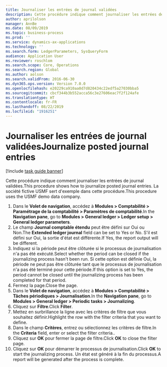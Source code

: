 ```yaml
---
title: Journaliser les entrées de journal validées
description: Cette procédure indique comment journaliser les entrées de journal validées.
author: aprilolson
manager: AnnBe
ms.date: 08/09/2019
ms.topic: business-process
ms.prod: ''
ms.service: dynamics-ax-applications
ms.technology: ''
ms.search.form: LedgerParameters, SysQueryForm
audience: Application User
ms.reviewer: roschlom
ms.search.scope: Core, Operations
ms.search.region: Global
ms.author: aolson
ms.search.validFrom: 2016-06-30
ms.dyn365.ops.version: Version 7.0.0
ms.openlocfilehash: e20229ca910aa0d7d820434c22edf5a27030bba5
ms.sourcegitcommit: cbcf344b3b552acca56c3e27606eac7f2f124afe
ms.translationtype: HT
ms.contentlocale: fr-FR
ms.lasthandoff: 08/22/2019
ms.locfileid: "1916251"
---
```

# <a name="journalize-posted-journal-entries"></a><span data-ttu-id="bd28e-103">Journaliser les entrées de journal validées</span><span class="sxs-lookup"><span data-stu-id="bd28e-103">Journalize posted journal entries</span></span>

[!include [task guide banner](../../includes/task-guide-banner.md)]

<span data-ttu-id="bd28e-104">Cette procédure indique comment journaliser les entrées de journal validées.</span><span class="sxs-lookup"><span data-stu-id="bd28e-104">This procedure shows how to journalize posted journal entries.</span></span> <span data-ttu-id="bd28e-105">La société fictive USMF sert d'exemple dans cette procédure.</span><span class="sxs-lookup"><span data-stu-id="bd28e-105">This procedure uses the USMF demo data company.</span></span>

1. <span data-ttu-id="bd28e-106">Dans le **Volet de navigation**, accédez à **Modules > Comptabilité > Paramétrage de la comptabilité > Paramètres de comptabilité**.</span><span class="sxs-lookup"><span data-stu-id="bd28e-106">In the **Navigation pane**, go to **Modules > General ledger > Ledger setup > General ledger parameters**.</span></span>
2. <span data-ttu-id="bd28e-107">Le champ **Journal comptable étendu** peut être défini sur Oui ou Non.</span><span class="sxs-lookup"><span data-stu-id="bd28e-107">The **Extended ledger journal** field can be set to Yes or No.</span></span> <span data-ttu-id="bd28e-108">S'il est défini sur Oui, la sortie d'état est différente.</span><span class="sxs-lookup"><span data-stu-id="bd28e-108">If Yes, the report output will be different.</span></span>
3. <span data-ttu-id="bd28e-109">Indiquez si la période peut être clôturée si le processus de journalisation n'a pas été exécuté.</span><span class="sxs-lookup"><span data-stu-id="bd28e-109">Select whether the period can be closed if the journalizing process hasn't been run.</span></span> <span data-ttu-id="bd28e-110">Si cette option est définie Oui, la période ne peut pas être clôturée tant que le processus de journalisation n'a pas été terminé pour cette période.</span><span class="sxs-lookup"><span data-stu-id="bd28e-110">If this option is set to Yes, the period cannot be closed until the journalizing process has been completed for that period.</span></span>  
4. <span data-ttu-id="bd28e-111">Fermez la page.</span><span class="sxs-lookup"><span data-stu-id="bd28e-111">Close the page.</span></span>
5. <span data-ttu-id="bd28e-112">Dans le **Volet de navigation**, accédez à **Modules > Comptabilité > Tâches périodiques > Journalisation**.</span><span class="sxs-lookup"><span data-stu-id="bd28e-112">In the **Navigation pane**, go to **Modules > General ledger > Periodic tasks > Journalizing**.</span></span>
6. <span data-ttu-id="bd28e-113">Cliquez sur **Filtre**.</span><span class="sxs-lookup"><span data-stu-id="bd28e-113">Click **Filter**.</span></span>
7. <span data-ttu-id="bd28e-114">Mettez en surbrillance la ligne avec les critères de filtre que vous souhaitez définir.</span><span class="sxs-lookup"><span data-stu-id="bd28e-114">Highlight the row with the filter criteria that you want to define.</span></span>
8. <span data-ttu-id="bd28e-115">Dans le champ **Critères**, entrez ou sélectionnez les critères de filtre.</span><span class="sxs-lookup"><span data-stu-id="bd28e-115">In the **Criteria** field, enter or select the filter criteria..</span></span>
9. <span data-ttu-id="bd28e-116">Cliquez sur **OK** pour fermer la page de filtre.</span><span class="sxs-lookup"><span data-stu-id="bd28e-116">Click **OK** to close the filter page.</span></span>
10. <span data-ttu-id="bd28e-117">Cliquez sur **OK** pour démarrer le processus de journalisation.</span><span class="sxs-lookup"><span data-stu-id="bd28e-117">Click **OK** to start the journalizing process.</span></span> <span data-ttu-id="bd28e-118">Un état est généré à la fin du processus.</span><span class="sxs-lookup"><span data-stu-id="bd28e-118">A report will be generated after the process is complete.</span></span>  

